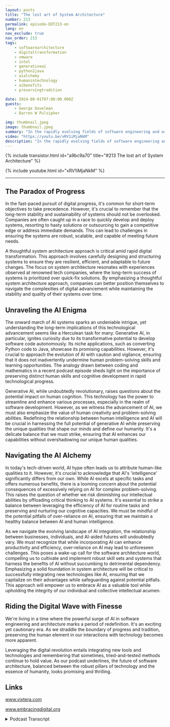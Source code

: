 ```yaml
---
layout: posts
title: "The lost art of System Architecture"
number: 213
permalink: episode-EDT213-en
lang: en
nav_exclude: true
nav_order: 213
tags:
    - softwarearchitecture
    - digitaltransformation
    - vmware
    - intel
    - generativeai
    - python2java
    - aialchemy
    - humanintechnology
    - aibenefits
    - preservingtradition

date: 2024-08-01T07:00:00.000Z
guests:
    - George Davelman
    - Darren W Pulsipher

img: thumbnail.jpeg
image: thumbnail.jpeg
summary: "In the rapidly evolving fields of software engineering and architecture, it is crucial to combine vision, creativity, and experienced judgment to ensure long-lasting advancement. In our recent episode of 'Embracing Digital Transformation,' Darren interviews George Davelman, CTO of Vixtera, who provided invaluable insights, encouraging us to approach the challenges of technological evolution with a practical mindset. "
video: "https://youtu.be/xRV1iMjaNkM"
description: "In the rapidly evolving fields of software engineering and architecture, it is crucial to combine vision, creativity, and experienced judgment to ensure long-lasting advancement. In our recent episode of 'Embracing Digital Transformation,' Darren interviews George Davelman, CTO of Vixtera, who provided invaluable insights, encouraging us to approach the challenges of technological evolution with a practical mindset. "
---
```


<div>
{% include transistor.html id="a9bc9a70" title="#213 The lost art of System Architecture" %}

{% include youtube.html id="xRV1iMjaNkM" %}
</div>

---

## The Paradox of Progress

In the fast-paced pursuit of digital progress, it's common for short-term objectives to take precedence. However, it's crucial to remember that the long-term stability and sustainability of systems should not be overlooked. Companies are often caught up in a race to quickly develop and deploy systems, resorting to hasty solutions or outsourcing to gain a competitive edge or address immediate demands. This can lead to challenges in ensuring the systems are robust, scalable, and capable of meeting future needs.

A thoughtful system architecture approach is critical amid rapid digital transformation. This approach involves carefully designing and structuring systems to ensure they are resilient, efficient, and adaptable to future changes. The focus on system architecture resonates with experiences observed at renowned tech companies, where the long-term success of systems is prioritized over quick-fix solutions. By emphasizing a thoughtful system architecture approach, companies can better position themselves to navigate the complexities of digital advancement while maintaining the stability and quality of their systems over time.

## Unraveling the AI Enigma

The onward march of AI systems sparks an undeniable intrigue, yet understanding the long-term implications of this technological advancement seems like a Herculean task for many. Generative AI, in particular, ignites curiosity due to its transformative potential to develop software code autonomously. Its niche applications, such as converting Python code to Java, showcase its promising capabilities. However, it's crucial to approach the evolution of AI with caution and vigilance, ensuring that it does not inadvertently undermine human problem-solving skills and learning opportunities. The analogy drawn between coding and mathematics in a recent podcast episode sheds light on the importance of preserving distinct human skills and cognitive development in rapid technological progress.

Generative AI, while undoubtedly revolutionary, raises questions about the potential impact on human cognition. This technology has the power to streamline and enhance various processes, especially in the realm of software development. However, as we witness the advancement of AI, we must also emphasize the value of human creativity and problem-solving abilities. Redefining the relationship between human intelligence and AI will be crucial in harnessing the full potential of generative AI while preserving the unique qualities that shape our minds and define our humanity. It's a delicate balance that we must strike, ensuring that AI enhances our capabilities without overshadowing our unique human qualities.

## Navigating the AI Alchemy 

In today's tech-driven world, AI hype often leads us to attribute human-like qualities to it. However, it's crucial to acknowledge that AI's 'intelligence' significantly differs from our own. While AI excels at specific tasks and offers numerous benefits, there is a looming concern about the potential consequences of excessively relying on AI for complex problem-solving. This raises the question of whether we risk diminishing our intellectual abilities by offloading critical thinking to AI systems. It's essential to strike a balance between leveraging the efficiency of AI for routine tasks and preserving and nurturing our cognitive capacities. We must be mindful of the potential pitfalls of over-reliance on AI, ensuring that we maintain a healthy balance between AI and human intelligence.

As we navigate the evolving landscape of AI integration, the relationship between businesses, individuals, and AI-aided futures will undoubtedly vary. We must recognize that while incorporating AI can enhance productivity and efficiency, over-reliance on AI may lead to unforeseen challenges. This poses a wake-up call for the software architecture world, compelling us to cultivate and implement robust skill sets and systems that harness the benefits of AI without succumbing to detrimental dependency. Emphasizing a solid foundation in system architecture will be critical to successfully integrating new technologies like AI, ensuring that we capitalize on their advantages while safeguarding against potential pitfalls. This approach will empower us to embrace AI as a valuable tool while upholding the integrity of our individual and collective intellectual acumen.

## Riding the Digital Wave with Finesse 

We're living in a time where the powerful surge of AI in software engineering and architecture marks a period of redefinition. It's an exciting yet cautionary era. As we straddle the boundary of progress and tradition, preserving the human element in our interactions with technology becomes more apparent.

Leveraging the digital revolution entails integrating new tools and technologies and remembering that sometimes, tried-and-tested methods continue to hold value. As our podcast underlines, the future of software architecture, balanced between the robust pillars of technology and the essence of humanity, looks promising and thrilling.

## Links 

www.vixtera.com

www.embracingdigital.org



<details>
<summary> Podcast Transcript </summary>

<p></p>

</details>
